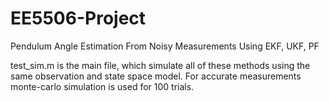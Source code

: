# EE5506-Project
Pendulum Angle Estimation From Noisy Measurements Using EKF, UKF, PF

test_sim.m is the main file, which simulate all of these methods using the same observation and state space model.
For accurate measurements monte-carlo simulation is used for 100 trials.
